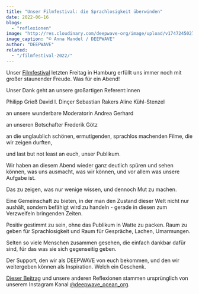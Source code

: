 ```yaml
---
title: "Unser Filmfestival: die Sprachlosigkeit überwinden"
date: 2022-06-16
blogs: 
  - "reflexionen"
image: "http://res.cloudinary.com/deepwave-org/image/upload/v1747245027/deepwave.org/jkjlk.png"
image_caption: "© Anna Mandel / DEEPWAVE"
author: "DEEPWAVE"
related: 
  - "/filmfestival-2022/"
---
```


Unser [Filmfestival](https://www.deepwave.org/filmfestival-2022/) letzten Freitag in Hamburg erfüllt uns immer noch mit großer staunender Freude. Was für ein Abend!

Unser Dank geht an unsere großartigen Referent:innen

Philipp Grieß David I. Dinçer Sebastian Rakers Aline Kühl-Stenzel

an unsere wunderbare Moderatorin Andrea Gerhard

an unseren Botschafter Frederik Götz

an die unglaublich schönen, ermutigenden, sprachlos machenden Filme, die wir zeigen durften,

und last but not least an euch, unser Publikum.

Wir haben an diesem Abend wieder ganz deutlich spüren und sehen können, was uns ausmacht, was wir können, und vor allem was unsere Aufgabe ist.

Das zu zeigen, was nur wenige wissen, und dennoch Mut zu machen.

Eine Gemeinschaft zu bieten, in der man den Zustand dieser Welt nicht nur aushält, sondern befähigt wird zu handeln - gerade in diesen zum Verzweifeln bringenden Zeiten.

Positiv gestimmt zu sein, ohne das Publikum in Watte zu packen. Raum zu geben für Sprachlosigkeit und Raum für Gespräche, Lachen, Umarmungen.

Selten so viele Menschen zusammen gesehen, die einfach dankbar dafür sind, für das was sie sich gegenseitig geben.

Der Support, den wir als DEEPWAVE von euch bekommen, und den wir weitergeben können als Inspiration. Welch ein Geschenk.

[Dieser Beitrag](https://www.instagram.com/p/Ce31frjMLCp/) und unsere anderen Reflexionen stammen ursprünglich von unserem Instagram Kanal [@deepwave\_ocean\_org](https://www.instagram.com/deepwave_ocean_org/).
